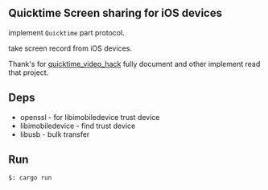 ## Quicktime Screen sharing for iOS devices

implement `Quicktime` part protocol.

take screen record from iOS devices.

Thank's for [quicktime_video_hack](https://github.com/danielpaulus/quicktime_video_hack) fully document and other implement read that project.

## Deps

* openssl - for libimobiledevice trust device
* libimobiledevice - find trust device
* libusb - bulk transfer

## Run

```bash
$: cargo run
```
